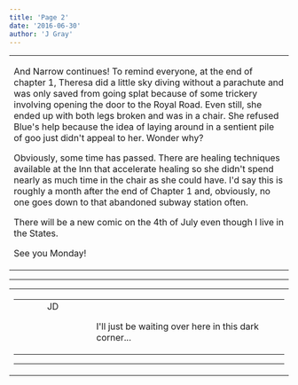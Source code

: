 ```yaml
---
title: 'Page 2'
date: '2016-06-30'
author: 'J Gray'
---
```


<div>
<!-- Main content here -->
<table border="0" class="post"><tbody><tr><td>
   
   <div class="post_body">
       <p>And Narrow continues! To remind everyone, at the end of chapter 1, Theresa did a little sky diving without a parachute and was only saved from going splat because of some trickery involving opening the door to the Royal Road. Even still, she ended up with both legs broken and was in a chair. She refused Blue's help because the idea of laying around in a sentient pile of goo just didn't appeal to her. Wonder why?</p><p>Obviously, some time has passed. There are healing techniques available at the Inn that accelerate healing so she didn't spend nearly as much time in the chair as she could have. I'd say this is roughly a month after the end of Chapter 1 and, obviously, no one goes down to that abandoned subway station often.</p><p>There will be a new comic on the 4th of July even though I live in the States. </p><p>See you Monday!</p>
   </div>
   </td></tr>
   </tbody></table><hr><table style="width:100%; border:0;" class="comment_table"><tbody><tr><td width="100%"><a name=""> </a><div style="width:100%;" class="comment"><table border="0" width="100%"><tbody><tr><td align="center" valign="top" width="125">
<span class="comment_title"><center>JD<br></center><a name="2793">&nbsp;</a></span><br>
<center><img src="https://www.gravatar.com/avatar.php?gravatar_id=ca086ab32c3326c1cca9697fd6eb1aec&amp;default=http%3A%2F%2Fmysteriesofthearcana.com%2Ftemplates%2Fmain%2Fimages%2Favatar.gif&amp;size=80&amp;rating=g" border="0" alt=""></center>
</td>
<td valign="top">


<p class="comment_text"> </p><p class="comment_text"><br> I'll just be waiting over here in this dark corner... <br></p>
 

</td></tr></tbody></table>
<hr></div></td></tr></tbody></table>
<!-- End main content -->
              </div>
